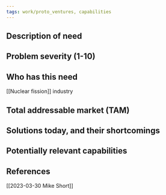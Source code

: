 ```yaml
---
tags: work/proto_ventures, capabilities
---
```


## Description of need

## Problem severity (1-10)

## Who has this need
[[Nuclear fission]] industry

## Total addressable market (TAM)

## Solutions today, and their shortcomings

## Potentially relevant capabilities

## References
[[2023-03-30 Mike Short]]